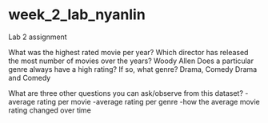 # week_2_lab_nyanlin
Lab 2 assignment

What was the highest rated movie per year? 
Which director has released the most number of movies over the years? Woody Allen
Does a particular genre always have a high rating? If so, what genre? Drama, Comedy Drama and Comedy

What are three other questions you can ask/observe from this dataset?
-average rating per movie
-average rating per genre
-how the average movie rating changed over time
